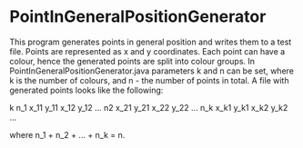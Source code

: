 # PointInGeneralPositionGenerator

This program generates points in general position and writes them to a test file.
Points are represented as x and y coordinates. Each point can have a colour, hence
the generated points are split into colour groups.
In PointInGeneralPositionGenerator.java parameters k and n can be set, where k is the number
of colours, and n - the number of points in total. 
A file with generated points looks like the following:

k
n_1
x_11 y_11
x_12 y_12
...
n2
x_21 y_21
x_22 y_22
...
n_k
x_k1 y_k1
x_k2 y_k2
...

where n_1 + n_2 + ... + n_k = n.
